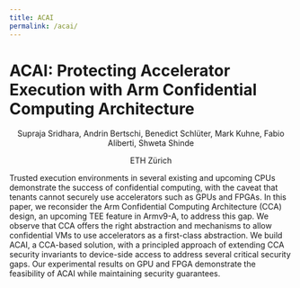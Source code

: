 ```yaml
---
title: ACAI
permalink: /acai/
---
```

# ACAI: Protecting Accelerator Execution with Arm Confidential Computing Architecture
<p style="text-align: center;"><i></i>Supraja Sridhara, Andrin Bertschi, Benedict Schlüter, Mark Kuhne, Fabio Aliberti, Shweta Shinde </i></p>
<p style="text-align: center;">ETH Zürich</p>

Trusted execution environments in several existing and upcoming CPUs demonstrate the success of confidential computing, with the caveat that tenants cannot securely use accelerators such as GPUs and FPGAs. In this paper, we reconsider the Arm Confidential Computing Architecture (CCA) design, an upcoming TEE feature in Armv9-A, to address this gap. We observe that CCA offers the right abstraction and mechanisms to allow confidential VMs to use accelerators as a first-class abstraction. We build ACAI, a CCA-based solution, with a principled approach of extending CCA security invariants to device-side access to address several critical security gaps. Our experimental results on GPU and FPGA demonstrate the feasibility of ACAI while maintaining security guarantees.
